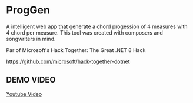 # ProgGen
A intelligent web app that generate a chord progession of 4 measures with 4 chord per measure. This tool was created with composers and songwriters in mind.

Par of Microsoft's Hack Together: The Great .NET 8 Hack

https://github.com/microsoft/hack-together-dotnet

## DEMO VIDEO
[Youtube Video](https://www.youtube.com/watch?v=Jns5o3QP7R4)

